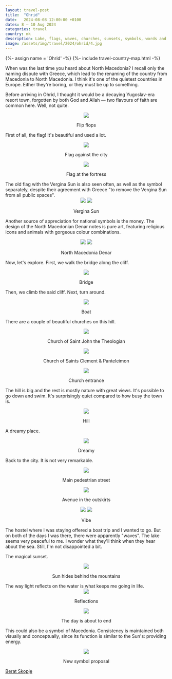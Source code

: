 ```yaml
---
layout: travel-post
title:  "Ohrid"
date:   2024-08-08 12:00:00 +0100
dates: 8 – 10 Aug 2024
categories: travel
country: mk
description: Lake, flags, waves, churches, sunsets, symbols, words and promises
image: /assets/img/travel/2024/ohrid/4.jpg
---
```


{%- assign name = 'Ohrid' -%}
{%- include travel-country-map.html -%}

When was the last time you heard about North Macedonia? I recall only the naming dispute with Greece, which lead to the renaming of the country from Macedonia to North Macedonia. I think it's one of the quietest countries in Europe. Either they're boring, or they must be up to something.

Before arriving in Ohrid, I thought it would be a decaying Yugoslav-era resort town, forgotten by both God and Allah — two flavours of faith are common here. Well, not quite.

<center>
    <img src="/assets/img/travel/2024/ohrid/23.jpg" />
    <p class="image-label">Flip flops</p>
</center>

First of all, the flag! It's beautiful and used a lot.
<center>
    <img src="/assets/img/travel/2024/ohrid/2.jpg" />
    <p class="image-label">Flag against the city</p>
</center>

<center>
    <img src="/assets/img/travel/2024/ohrid/8.jpg" />
    <p class="image-label">Flag at the fortress</p>
</center>
The old flag with the Vergina Sun is also seen often, as well as the symbol separately, despite their agreement with Greece "to remove the Vergina Sun from all public spaces".
<center>
    <div class="side-by-side">
        <img src="/assets/img/travel/2024/ohrid/15.jpg" />
        <img src="/assets/img/travel/2024/ohrid/18.jpg" />
    </div>
    <p class="image-label">Vergina Sun</p>
</center>

Another source of appreciation for national symbols is the money. The design of the North Macedonian Denar notes is pure art, featuring religious icons and animals with gorgeous colour combinations.
<center>
    <div class="side-by-side">
        <img src="/assets/img/travel/2024/ohrid/21.jpg" />
        <img src="/assets/img/travel/2024/ohrid/22.jpg" />
    </div>
    <p class="image-label">North Macedonia Denar</p>
</center>

Now, let's explore. First, we walk the bridge along the cliff.
<center>
    <img src="/assets/img/travel/2024/ohrid/3.jpg" />
    <p class="image-label">Bridge</p>
</center>

Then, we climb the said cliff. Next, turn around.
<center>
    <img src="/assets/img/travel/2024/ohrid/7.jpg" />
    <p class="image-label">Boat</p>
</center>

There are a couple of beautiful churches on this hill.
<center>
    <img src="/assets/img/travel/2024/ohrid/4.jpg" />
    <p class="image-label">Church of Saint John the Theologian</p>
</center>

<center>
    <img src="/assets/img/travel/2024/ohrid/10.jpg" />
    <p class="image-label">Church of Saints Clement & Panteleimon</p>
</center>

<center>
    <img src="/assets/img/travel/2024/ohrid/5.jpg" />
    <p class="image-label">Church entrance</p>
</center>

The hill is big and the rest is mostly nature with great views. It's possible to go down and swim. It's surprisingly quiet compared to how busy the town is.
<center>
    <img src="/assets/img/travel/2024/ohrid/6.jpg" />
    <p class="image-label">Hill</p>
</center>

A dreamy place.
<center>
    <img src="/assets/img/travel/2024/ohrid/9.jpg" />
    <p class="image-label">Dreamy</p>
</center>

Back to the city. It is not very remarkable.
<center>
    <img src="/assets/img/travel/2024/ohrid/14.jpg" />
    <p class="image-label">Main pedestrian street</p>
</center>

<center>
    <img src="/assets/img/travel/2024/ohrid/16.jpg" />
    <p class="image-label">Avenue in the outskirts</p>
</center>

<center>
    <div class="side-by-side">
        <img src="/assets/img/travel/2024/ohrid/19.jpg" />
        <img src="/assets/img/travel/2024/ohrid/20.jpg" />
    </div>
    <p class="image-label">Vibe</p>
</center>

The hostel where I was staying offered a boat trip and I wanted to go. But on both of the days I was there, there were apparently "waves". The lake seems very peaceful to me. I wonder what they'll think when they hear about the sea. Still, I'm not disappointed a bit.

The magical sunset.
<center>
    <img src="/assets/img/travel/2024/ohrid/24.jpg" />
    <p class="image-label">Sun hides behind the mountains</p>
</center>
The way light reflects on the water is what keeps me going in life. 
<center>
    <img src="/assets/img/travel/2024/ohrid/11.jpg" />
    <p class="image-label">Reflections</p>
</center>
<center>
    <img src="/assets/img/travel/2024/ohrid/12.jpg" />
    <p class="image-label">The day is about to end</p>
</center>

This could also be a symbol of Macedonia. Consistency is maintained both visually and conceptually, since its function is similar to the Sun's: providing energy.
<center>
    <img src="/assets/img/travel/2024/ohrid/13.jpg" />
    <p class="image-label">New symbol proposal</p>
</center>

<a class="prev" href="/travel/2024/berat">
    Berat
</a>

<a class="next" href="/travel/2024/skopje">
    Skopje
</a>
